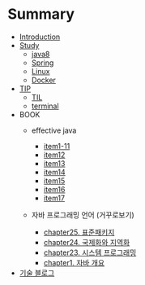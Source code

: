 # Summary

* [Introduction](README.md)
* [Study](study.md)
   * [java8](java8.md)
   * [Spring](spring.md)
   * [Linux](linux.md)
   * [Docker](docker.md)
* [TIP](tip.md)
	* [TIL](TIL.md)
	* [terminal](terminal.md)
* BOOK
	* effective java
		* [item1-11](book/effectivejava/item1~11.md)
		* [item12](book/effectivejava/item12.md)
		* [item13](book/effectivejava/item13.md)
		* [item14](book/effectivejava/item14.md)
		* [item15](book/effectivejava/item15.md)
		* [item16](book/effectivejava/item16.md)
		* [item17](book/effectivejava/item17.md)

	* 자바 프로그래밍 언어 (거꾸로보기)
		* [chapter25. 표준패키지](book/jpl/chapter25.md)
		* [chapter24. 국제화와 지역화](book/jpl/chapter24.md)
		* [chapter23. 시스템 프로그래밍](book/jpl/chapter23.md)
		* [chapter1. 자바 개요](book/jpl/chapter1.md)
* [기술 블로그](techblog.md)

<!--stackedit_data:
eyJoaXN0b3J5IjpbOTI3NDQ1NTA3LDQyMTExNzMyNiwyMTM0ND
gzNjI0XX0=
-->